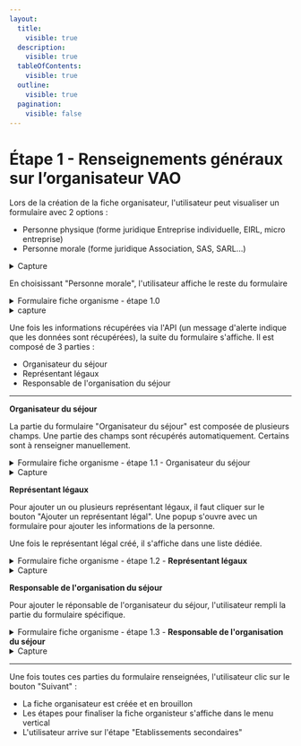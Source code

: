 ```yaml
---
layout:
  title:
    visible: true
  description:
    visible: true
  tableOfContents:
    visible: true
  outline:
    visible: true
  pagination:
    visible: false
---
```


# Étape 1 -  Renseignements généraux sur l’organisateur VAO

Lors de la création de la fiche organisateur, l'utilisateur peut visualiser un formulaire avec 2 options :&#x20;

* Personne physique (forme juridique Entreprise individuelle, EIRL, micro entreprise)
* Personne morale (forme juridique Association, SAS, SARL…)

<details>

<summary>Capture</summary>

<figure><img src="../../../.gitbook/assets/Capture d’écran 2025-06-29 à 13.42.50.png" alt=""><figcaption></figcaption></figure>



</details>

En choisissant "Personne morale", l'utilisateur affiche le reste du formulaire&#x20;

<details>

<summary>Formulaire fiche organisme - étape 1.0</summary>

{% include "../../../.gitbook/includes/formulaire-fiche-organisme-etape-1.md" %}

</details>

<details>

<summary>capture</summary>

<figure><img src="../../../.gitbook/assets/Capture d’écran 2025-06-29 à 13.48.01.png" alt=""><figcaption></figcaption></figure>

</details>

Une fois les informations récupérées via l'API (un message d'alerte indique que les données sont récupérées), la suite du formulaire s'affiche. Il est composé de 3 parties :&#x20;

* Organisateur du séjour
* Représentant légaux
* Responsable de l'organisation du séjour

***

**Organisateur du séjour**

La partie du formulaire "Organisateur du séjour" est composée de plusieurs champs. Une partie des champs sont récupérés automatiquement. Certains sont à renseigner manuellement. &#x20;

<details>

<summary>Formulaire fiche organisme - étape 1.1 - Organisateur du séjour</summary>

{% include "../../../.gitbook/includes/formulaire-fiche-organisme-etape-1.1.md" %}

</details>

<details>

<summary>Capture</summary>

<figure><img src="../../../.gitbook/assets/Capture d’écran 2025-06-29 à 13.56.36.png" alt=""><figcaption></figcaption></figure>



</details>

**Représentant légaux**

Pour ajouter un ou plusieurs représentant légaux, il faut cliquer sur le bouton "Ajouter un représentant légal". Une popup s'ouvre avec un formulaire pour ajouter les informations de la personne.&#x20;

Une fois le représentant légal créé, il s'affiche dans une liste dédiée.&#x20;

<details>

<summary>Formulaire fiche organisme - étape 1.2 - <strong>Représentant légaux</strong></summary>

{% include "../../../.gitbook/includes/formulaire-fiche-organisme-etape-1.2.md" %}

</details>

<details>

<summary>Capture</summary>

<figure><img src="../../../.gitbook/assets/Capture d’écran 2025-06-29 à 14.10.45.png" alt=""><figcaption><p>Formulaire d'ajout d'un représentant légal</p></figcaption></figure>

<figure><img src="../../../.gitbook/assets/Capture d’écran 2025-06-29 à 14.17.12.png" alt=""><figcaption><p>Liste des représentant légaux</p></figcaption></figure>

</details>

**Responsable de l'organisation du séjour**

Pour ajouter le réponsable de l'organisateur du séjour, l'utilisateur rempli la partie du formulaire spécifique.&#x20;

<details>

<summary>Formulaire fiche organisme - étape 1.3 - <strong>Responsable de l'organisation du séjour</strong></summary>

{% include "../../../.gitbook/includes/formulaire-fiche-organisme-etape-1.3.md" %}

</details>

<details>

<summary>Capture</summary>

<figure><img src="../../../.gitbook/assets/Capture d’écran 2025-06-29 à 14.22.01.png" alt=""><figcaption></figcaption></figure>

</details>

***

Une fois toutes ces parties du formulaire renseignées, l'utilisateur clic sur le bouton "Suivant" :&#x20;

* La fiche organisateur est créée et en brouillon
* Les étapes pour finaliser la fiche organisteur s'affiche dans le menu vertical
* L'utilisateur arrive sur l'étape "Etablissements secondaires"





